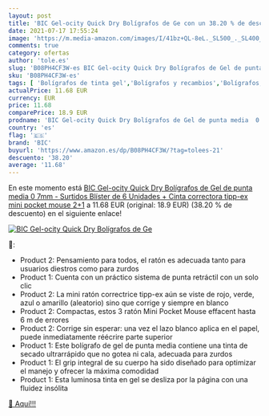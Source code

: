 ```yaml
---
layout: post
title: 'BIC Gel-ocity Quick Dry Bolígrafos de Ge con un 38.20 % de descuento'
date: 2021-07-17 17:55:24
image: 'https://m.media-amazon.com/images/I/41bz+QL-8eL._SL500_._SL400_.jpg'
comments: true
category: ofertas
author: 'tole.es'
slug: 'B08PH4CF3W-es BIC Gel-ocity Quick Dry Bolígrafos de Gel de punta media 0...'
sku: 'B08PH4CF3W-es'
tags: [ 'Bolígrafos de tinta gel','Bolígrafos y recambios','Bolígrafos, lápices y útiles de escritura','Oficina y papelería','bic','bolígrafos','tipp-ex', ]
actualPrice: 11.68 EUR
currency: EUR
price: 11.68
comparePrice: 18.9 EUR
prodname: 'BIC Gel-ocity Quick Dry Bolígrafos de Gel de punta media  0 7mm  - Surtidos  Blíster de 6 Unidades + Cinta correctora tipp-ex mini pocket mouse 2+1'
country: 'es'
flag: '🇪🇸'
brand: 'BIC'
buyurl: 'https://www.amazon.es/dp/B08PH4CF3W/?tag=tolees-21'
descuento: '38.20'
average: '11.68'
---
```


En este momento está [BIC Gel-ocity Quick Dry Bolígrafos de Gel de punta media  0 7mm  - Surtidos  Blíster de 6 Unidades + Cinta correctora tipp-ex mini pocket mouse 2+1](https://www.amazon.es/dp/B08PH4CF3W/?tag=tolees-21) a 11.68 EUR (original: 18.9 EUR) (38.20 %  de descuento) en el siguiente enlace!

[![BIC Gel-ocity Quick Dry Bolígrafos de Ge](https://m.media-amazon.com/images/I/41bz+QL-8eL._SL500_._SL400_.jpg)](https://www.amazon.es/dp/B08PH4CF3W/?tag=tolees-21)

🔎:

- Product 2: Pensamiento para todos, el ratón es adecuada tanto para usuarios diestros como para zurdos
- Product 1: Cuenta con un práctico sistema de punta retráctil con un solo clic
- Product 2: La mini ratón correctrice tipp-ex aún se viste de rojo, verde, azul o amarillo (aleatorio) sino que corrige y siempre en blanco
- Product 2: Compactas, estos 3 ratón Mini Pocket Mouse effacent hasta 6 m de errores
- Product 2: Corrige sin esperar: una vez el lazo blanco aplica en el papel, puede inmediatamente réécrire parte superior
- Product 1: Este bolígrafo de gel de punta media contiene una tinta de secado ultrarrápido que no gotea ni cala, adecuada para zurdos
- Product 1: El grip integral de su cuerpo ha sido diseñado para optimizar el manejo y ofrecer la máxima comodidad
- Product 1: Esta luminosa tinta en gel se desliza por la página con una fluidez insólita

[🛒 Aquí!!!](https://www.amazon.es/dp/B08PH4CF3W/?tag=tolees-21)
